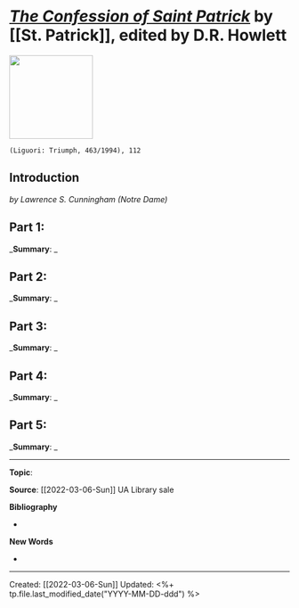 
# [*The Confession of Saint Patrick*](https://www.alibris.com/The-Confession-of-Saint-Patrick-A-Triumph-Classic-Patrick/book/1279335) by [[St. Patrick]], edited by D.R. Howlett

<img src="https://www1.alibris-static.com/the-confession-of-saint-patrick-a-triumph-classic/isbn/9780892438815_l.jpg" width=150>

`(Liguori: Triumph, 463/1994), 112`


## Introduction
*by Lawrence S. Cunningham (Notre Dame)*


## Part 1:
_**Summary**: _



## Part 2:
_**Summary**: _



## Part 3:
_**Summary**: _



## Part 4:
_**Summary**: _



## Part 5:
_**Summary**: _


--- 
**Topic**: 

**Source**: [[2022-03-06-Sun]] UA Library sale

**Bibliography**

- 

**New Words**

- 

---
Created: [[2022-03-06-Sun]]
Updated: <%+ tp.file.last_modified_date("YYYY-MM-DD-ddd") %>
